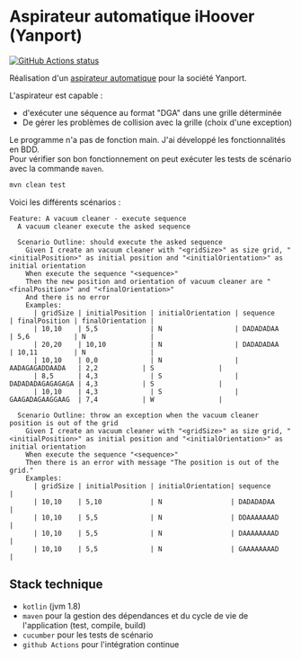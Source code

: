 # Aspirateur automatique iHoover (Yanport)

<a href="https://github.com/jtutzo/vacuum-cleaner/actions"><img alt="GitHub Actions status" src="https://github.com/Jtutzo/vacuum-cleaner/workflows/Java%20CI%20with%20Maven/badge.svg"></a>

Réalisation d'un [aspirateur automatique](https://docs.google.com/document/d/1lmerjBXassYpTq-O-cfSBbw3yf0hv5GdlQSEqChTSXs/edit) pour la société Yanport.

L'aspirateur est capable :
 - d'exécuter une séquence au format "DGA" dans une grille déterminée
 - De gérer les problèmes de collision avec la grille (choix d'une exception)

Le programme n'a pas de fonction main. J'ai développé les fonctionnalités en BDD. \
Pour vérifier son bon fonctionnement on peut exécuter les tests de scénario avec la commande `maven`.
```bash
mvn clean test
```

Voici les différents scénarios :
```gherkin
Feature: A vacuum cleaner - execute sequence
  A vacuum cleaner execute the asked sequence

  Scenario Outline: should execute the asked sequence
    Given I create an vacuum cleaner with "<gridSize>" as size grid, "<initialPosition>" as initial position and "<initialOrientation>" as initial orientation
    When execute the sequence "<sequence>"
    Then the new position and orientation of vacuum cleaner are "<finalPosition>" and "<finalOrientation>"
    And there is no error
    Examples:
      | gridSize | initialPosition | initialOrientation | sequence         | finalPosition | finalOrientation |
      | 10,10    | 5,5             | N                  | DADADADAA        | 5,6           | N                |
      | 20,20    | 10,10           | N                  | DADADADAA        | 10,11         | N                |
      | 10,10    | 0,0             | N                  | AADAGAGADDAADA   | 2,2           | S                |
      | 8,5      | 4,3             | S                  | DADADADAGAGAGAGA | 4,3           | S                |
      | 10,10    | 4,3             | S                  | GAAGADAGAAGGAAG  | 7,4           | W                |

  Scenario Outline: throw an exception when the vacuum cleaner position is out of the grid
    Given I create an vacuum cleaner with "<gridSize>" as size grid, "<initialPosition>" as initial position and "<initialOrientation>" as initial orientation
    When execute the sequence "<sequence>"
    Then there is an error with message "The position is out of the grid."
    Examples:
      | gridSize | initialPosition | initialOrientation| sequence         |
      | 10,10    | 5,10            | N                 | DADADADAA        |
      | 10,10    | 5,5             | N                 | DDAAAAAAAD       |
      | 10,10    | 5,5             | N                 | DAAAAAAAAD       |
      | 10,10    | 5,5             | N                 | GAAAAAAAAD       |
```

## Stack technique

- `kotlin` (jvm 1.8)
- `maven` pour la gestion des dépendances et du cycle de vie de l'application (test, compile, build)
- `cucumber` pour les tests de scénario
- `github Actions` pour l'intégration continue
